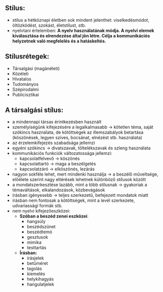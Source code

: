 ## Stílus:
- stílus a hétköznapi életben sok mindent jelenthet: viselkedésmódot, öltözködést, szokást, életstílust, stb.
- nyelvtani értelemben: **A nyelv használatának módja. A nyelvi elemek kiválasztása és elrendezése által jön létre. Célja a kommunikációs helyzetnek való megfelelés és a hatáskeltés.**
## Stílusrétegek:
- Társalgási (magánéleti)
- Közéleti
- Hivatalos 
- Tudományos
- Szépirodalmi
- Publicisztikai
## A társalgási stílus:
- a mindennapi társas érintkezésben használt
- személyiségünk kifejezésére a legalkalmasabb -> kötetlen téma, saját szókincs használata, de kötöttségek az illemszabályok betartása (köszönések, legyen szíves, bocsánat, elnézést stb. használata)
- az érzelemkifejezés szabadsága jellemzi
- egyéni szókincs -> divatszavak, töltelékszavak és szleng használata
- kommunikációs funkciók változatossága jellemzi: 
	- kapcsolatfelvevő -> köszönés
	- kapcsolattartó -> maga a beszélgetés
	- kapcsolatzáró -> elköszönés, lezárás
- nagyon sokféle lehet, mert mindenki használja -> a beszélő műveltsége, előélete szerint nagy eltérések lehetnek különböző stílusok között
- a mondatszerkesztése lazább, mint a több stílusnak -> gyakoriak a témaváltások, elkalandozások, közbevágások
- írásban igényesebb -> teljes szerkezetű, befejezett mondatok miatt
- írásban nem fontosak a kötöttségek, mint a levél szerkezete, udvariassági formák stb.
- nem nyelvi kifejezőeszközei:
	- **Szóban a beszéd zenei eszközei**:
		- hangsúly
		- beszédszünet
		- beszédtemó
		- gesztusok
		- mimika
		- testtartás
	- **Írásban:**
		- írásjelek
		- betűméret
		- tagolás
		- kiemelés
		- helykihagyás
		- hangulatjelek